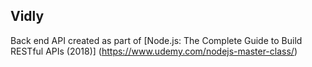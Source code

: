 ## Vidly

Back end API created as part of [Node.js: The Complete Guide to Build RESTful APIs (2018)] (https://www.udemy.com/nodejs-master-class/)